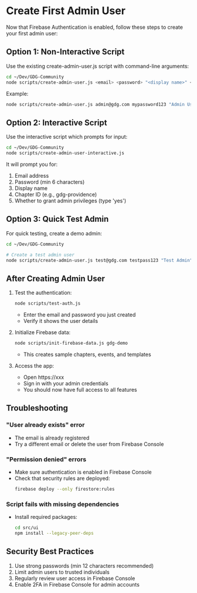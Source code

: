 # Create First Admin User

Now that Firebase Authentication is enabled, follow these steps to create your first admin user:

## Option 1: Non-Interactive Script

Use the existing create-admin-user.js script with command-line arguments:

```bash
cd ~/Dev/GDG-Community
node scripts/create-admin-user.js <email> <password> "<display name>" <chapter-id>
```

Example:
```bash
node scripts/create-admin-user.js admin@gdg.com mypassword123 "Admin User" gdg-providence
```

## Option 2: Interactive Script

Use the interactive script which prompts for input:

```bash
cd ~/Dev/GDG-Community
node scripts/create-admin-user-interactive.js
```

It will prompt you for:
1. Email address
2. Password (min 6 characters)
3. Display name
4. Chapter ID (e.g., gdg-providence)
5. Whether to grant admin privileges (type 'yes')

## Option 3: Quick Test Admin

For quick testing, create a demo admin:

```bash
cd ~/Dev/GDG-Community

# Create a test admin user
node scripts/create-admin-user.js test@gdg.com testpass123 "Test Admin" gdg-demo
```

## After Creating Admin User

1. Test the authentication:
   ```bash
   node scripts/test-auth.js
   ```
   - Enter the email and password you just created
   - Verify it shows the user details

2. Initialize Firebase data:
   ```bash
   node scripts/init-firebase-data.js gdg-demo
   ```
   - This creates sample chapters, events, and templates

3. Access the app:
   - Open https://xxx
   - Sign in with your admin credentials
   - You should now have full access to all features

## Troubleshooting

### "User already exists" error
- The email is already registered
- Try a different email or delete the user from Firebase Console

### "Permission denied" errors
- Make sure authentication is enabled in Firebase Console
- Check that security rules are deployed:
  ```bash
  firebase deploy --only firestore:rules
  ```

### Script fails with missing dependencies
- Install required packages:
  ```bash
  cd src/ui
  npm install --legacy-peer-deps
  ```

## Security Best Practices

1. Use strong passwords (min 12 characters recommended)
2. Limit admin users to trusted individuals
3. Regularly review user access in Firebase Console
4. Enable 2FA in Firebase Console for admin accounts